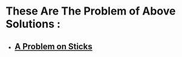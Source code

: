 # These Are The Problem of Above Solutions :
 
 * ## [A Problem on Sticks](https://www.codechef.com/SEPT20B/problems/TREE2)
